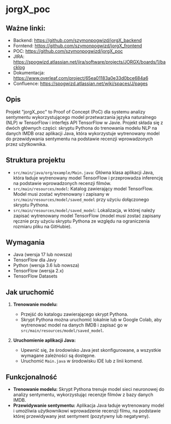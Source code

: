 # jorgX_poc

## Ważne linki:
- Backend: https://github.com/szymonpogwizd/jorgX_backend
- Forntend: https://github.com/szymonpogwizd/jorgX_frontend
- POC: https://github.com/szymonpogwizd/jorgX_poc
- JIRA: https://spogwizd.atlassian.net/jira/software/projects/JORGX/boards/1/backlog
- Dokumentacja: https://www.overleaf.com/project/65ea01183a0e33d0bce684a6
- Confluence: https://spogwizd.atlassian.net/wiki/spaces/J/pages

## Opis
Projekt "jorgX_poc" to Proof of Concept (PoC) dla systemu analizy sentymentu wykorzystującego model przetwarzania języka naturalnego (NLP) w TensorFlow i interfejs API TensorFlow w Javie. Projekt składa się z dwóch głównych części: skryptu Pythona do trenowania modelu NLP na danych IMDB oraz aplikacji Java, która wykorzystuje wytrenowany model do przewidywania sentymentu na podstawie recenzji wprowadzonych przez użytkownika.

## Struktura projektu
- `src/main/java/org/example/Main.java`: Główna klasa aplikacji Java, która ładuje wytrenowany model TensorFlow i przeprowadza inferencję na podstawie wprowadzonych recenzji filmów.
- `src/main/resources/model`: Katalog zawierający model TensorFlow. Model musi zostać wytrenowany i zapisany w `src/main/resources/model/saved_model` przy użyciu dołączonego skryptu Pythona.
- `src/main/resources/model/saved_model`: Lokalizacja, w której należy zapisać wytrenowany model TensorFlow (model musi zostać zapisany ręcznie przy użyciu skryptu Pythona ze względu na ograniczenia rozmiaru pliku na GitHubie).

## Wymagania
- Java (wersja 17 lub nowsza)
- TensorFlow dla Javy
- Python (wersja 3.6 lub nowsza)
- TensorFlow (wersja 2.x)
- TensorFlow Datasets

## Jak uruchomić
1. **Trenowanie modelu:**
   - Przejść do katalogu zawierającego skrypt Pythona.
   - Skrypt Pythona można uruchomić lokalnie lub w Google Colab, aby wytrenować model na danych IMDB i zapisać go w `src/main/resources/model/saved_model`.

2. **Uruchomienie aplikacji Java:**
   - Upewnić się, że środowisko Java jest skonfigurowane, a wszystkie wymagane zależności są dostępne.
   - Uruchomić `Main.java` w środowisku IDE lub z linii komend.

## Funkcjonalność
- **Trenowanie modelu:** Skrypt Pythona trenuje model sieci neuronowej do analizy sentymentu, wykorzystując recenzje filmów z bazy danych IMDB.
- **Przewidywanie sentymentu:** Aplikacja Java ładuje wytrenowany model i umożliwia użytkownikowi wprowadzenie recenzji filmu, na podstawie której przewidywany jest sentyment (pozytywny lub negatywny).
